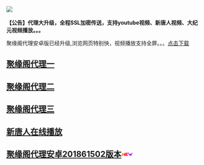 ![](https://raw.githubusercontent.com/hao369/a/master/j.jpg)

**【公告】代理大升级，全程SSL加密传送，支持youtube视频、新唐人视频、大纪元视频播放。。。**

聚缘阁代理安卓版已经升级,浏览网页特别快，视频播放支持全屏。。。[点击下载](https://github.com/dtw9/9/raw/master/201861502.apk)

##  [聚缘阁代理一](http://53qb5m-i25f.ju89.heart2h.com/)

##  [聚缘阁代理二](http://9bab32-4532.acb.white.ru/)

##  [聚缘阁代理三](http://rvab92-mj9a.5swq.cesedria.com/)

##  [新唐人在线播放](http:/va8bu3-5.v3sa.corriee.org/xtr.html)







##  [聚缘阁代理安卓201861502版本](https://github.com/dtw9/9/raw/master/201861502.apk)![](https://raw.githubusercontent.com/jyg-1/jyg/master/new.gif)



